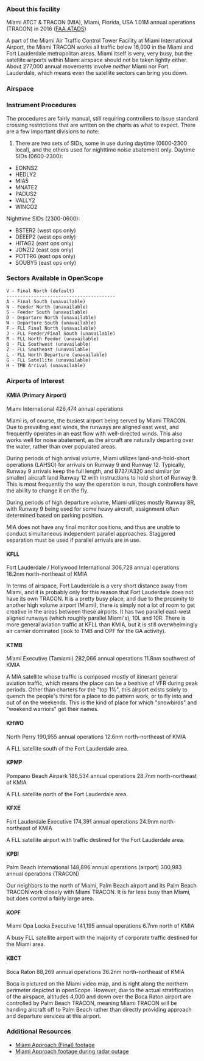### About this facility
Miami ATCT & TRACON (MIA), Miami, Florida, USA
1.01M annual operations (TRACON) in 2016 ([FAA ATADS](https://aspm.faa.gov/opsnet/sys/Tracon.asp))

A part of the Miami Air Traffic Control Tower Facility at Miami International Airport, the Miami TRACON works all traffic below 16,000 in the Miami and Fort Lauderdale metropolitan areas. Miami itself is very, very busy, but the satellite airports within Miami airspace should not be taken lightly either. About 277,000 annual movements involve _neither_ Miami nor Fort Lauderdale, which means even the satellite sectors can bring you down.

### Airspace


### Instrument Procedures
The procedures are fairly manual, still requiring controllers to issue standard crossing restrictions that are written on the charts as what to expect. There are a few important divisions to note:

1. There are two sets of SIDs, some in use during daytime (0600-2300 local), and the others used for nighttime noise abatement only.
Daytime SIDs (0600-2300):
- EONNS2
- HEDLY2
- MIA5
- MNATE2
- PADUS2
- VALLY2
- WINCO2

Nighttime SIDs (2300-0600):
- BSTER2 (west ops only)
- DEEEP2 (west ops only)
- HITAG2 (east ops only)
- JONZI2 (east ops only)
- POTTR6 (east ops only)
- SOUBY5 (east ops only)

### Sectors Available in OpenScope
```
V - Final North (default)
----------------------------------------
A - Final South (unavailable)
N - Feeder North (unavailable)
S - Feeder South (unavailable)
D - Departure North (unavailable)
W - Departure South (unavailable)
F - FLL Final North (unavailable)
J - FLL Feeder/Final South (unavailable)
R - FLL North Feeder (unavailable)
Q - FLL Southwest (unavailable)
Z - FLL Southeast (unavailable)
L - FLL North Departure (unavailable)
G - FLL Satellite (unavailable)
H - TMB Arrival (unavailable)
```

### Airports of Interest

#### KMIA (Primary Airport)
Miami International
426,474 annual operations

Miami is, of course, the busiest airport being served by Miami TRACON. Due to prevailing east winds, the runways are aligned east west, and frequently operates in an east flow with well-directed winds. This also works well for noise abatement, as the aircraft are naturally departing over the water, rather than over populated areas.

During periods of high arrival volume, Miami utilizes land-and-hold-short operations (LAHSO) for arrivals on Runway 9 and Runway 12. Typically, Runway 9 arrivals keep the full length, and B737/A320 and similar (or smaller) aircraft land Runway 12 with instructions to hold short of Runway 9. This is most frequently the way the operation is run, though controllers have the ability to change it on the fly.

During periods of high departure volume, Miami utilizes mostly Runway 8R, with Runway 9 being used for some heavy aircraft, assignment often determined based on parking position.

MIA does not have any final monitor positions, and thus are unable to conduct simultaneous independent parallel approaches. Staggered separation must be used if parallel arrivals are in use.

#### KFLL
Fort Lauderdale / Hollywood International
306,728 annual operations  
18.2nm north-northeast of KMIA

In terms of airspace, Fort Lauderdale is a very short distance away from Miami, and it is probably only for this reason that Fort Lauderdale does not have its own TRACON. It is a pretty busy place, and due to the proximity to another high volume airport (Miami), there is simply not a lot of room to get creative in the areas between these airports. It has two parallel east-west aligned runways (which roughly parallel Miami's), 10L and 10R. There is more general aviation traffic at KFLL than KMIA, but it is still overwhelmingly air carrier dominated (look to TMB and OPF for the GA activity).

#### KTMB
Miami Executive (Tamiami)
282,066 annual operations
11.8nm southwest of KMIA

A MIA satellite whose traffic is composed mostly of itinerant general aviation traffic, which means the place can be a beehive of VFR during peak periods. Other than charters for the "top 1%", this airport exists solely to quench the people's thirst for a place to do pattern work, or to fly into and out of on the weekends. This is the kind of place for which "snowbirds" and "weekend warriors" get their names.

#### KHWO
North Perry
190,955 annual operations
12.6nm north-northeast of KMIA

A FLL satellite south of the Fort Lauderdale area.

#### KPMP
Pompano Beach Airpark
186,534 annual operations
28.7nm north-northeast of KMIA

A FLL satellite north of the Fort Lauderdale area.

#### KFXE
Fort Lauderdale Executive
174,391 annual operations
24.9nm north-northeast of KMIA

A FLL satellite airport with traffic destined for the Fort Lauderdale area.

#### KPBI
Palm Beach International
148,896 annual operations (airport)
300,983 annual operations (TRACON)

Our neighbors to the north of Miami, Palm Beach airport and its Palm Beach TRACON work closely with Miami TRACON. It is far less busy than Miami, but does control a fairly large area.

#### KOPF
Miami Opa Locka Executive
141,195 annual operations
6.7nm north of KMIA

A busy FLL satellite airport with the majority of corporate traffic destined for the Miami area.

#### KBCT
Boca Raton
88,269 annual operations
36.2nm north-northeast of KMIA

Boca is pictured on the Miami video map, and is right along the northern perimeter depicted in openScope. However, due to the actual stratification of the airspace, altitudes 4,000 and down over the Boca Raton airport are controlled by Palm Beach TRACON, meaning Miami TRACON will be handing aircraft off to Palm Beach rather than directly providing approach and departure services at this airport.

### Additional Resources
- [Miami Approach (Final) footage](https://www.youtube.com/watch?v=zb5nvUY6IRY)
- [Miami Approach footage during radar outage](https://www.youtube.com/watch?v=fvD1-SBq0hg)
